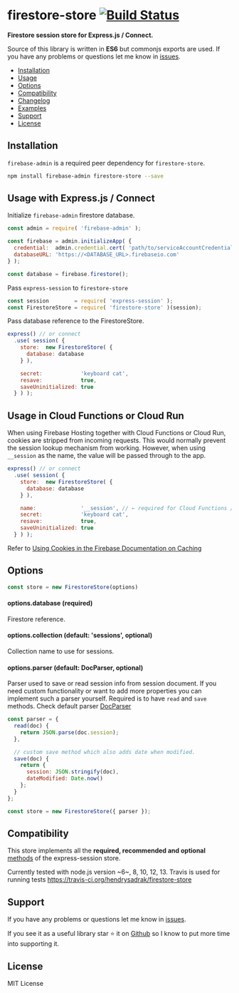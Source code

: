 # firestore-store   [![Build Status](https://travis-ci.org/hendrysadrak/firestore-store.svg?branch=master)](https://travis-ci.org/hendrysadrak/firestore-store)

**Firestore session store for Express.js / Connect.**

Source of this library is written in **ES6** but commonjs exports are used. If you have any problems or questions let me know in [issues](https://github.com/hendrysadrak/firestore-store/issues).


* [Installation](#installation)
* [Usage](#usage-with-expressjs--connect)
* [Options](#options)
* [Compatibility](#compatibility)
* [Changelog](https://github.com/hendrysadrak/firestore-store/releases)
* [Examples](/examples)
* [Support](#support)
* [License](#license)


## Installation

`firebase-admin` is a required peer dependency for `firestore-store`.

```bash
npm install firebase-admin firestore-store --save
```


## Usage with Express.js / Connect

Initialize `firebase-admin` firestore database.

```javascript
const admin = require( 'firebase-admin' );

const firebase = admin.initializeApp( {
  credential:  admin.credential.cert( 'path/to/serviceAccountCredentials.json' ),
  databaseURL: 'https://<DATABASE_URL>.firebaseio.com'
} );

const database = firebase.firestore();
```

Pass `express-session` to `firestore-store`

```javascript
const session        = require( 'express-session' );
const FirestoreStore = require( 'firestore-store' )(session);
```

Pass database reference to the FirestoreStore.

```javascript
express() // or connect
  .use( session( {
    store:  new FirestoreStore( {
      database: database
    } ),

    secret:            'keyboard cat',
    resave:            true,
    saveUninitialized: true
  } ) );
```

## Usage in Cloud Functions or Cloud Run

When using Firebase Hosting together with Cloud Functions or Cloud Run, cookies are stripped from incoming requests. This would normally prevent the session lookup mechanism from working. However, when using `__session` as the name, the value will be passed through to the app.

```javascript
express() // or connect
  .use( session( {
    store:  new FirestoreStore( {
      database: database
    } ),

    name:              '__session', // ← required for Cloud Functions / Cloud Run
    secret:            'keyboard cat',
    resave:            true,
    saveUninitialized: true
  } ) );
```

Refer to [Using Cookies in the Firebase Documentation on Caching](https://firebase.google.com/docs/hosting/manage-cache#using_cookies)


## Options

```javascript
const store = new FirestoreStore(options)
```

#### options.database (required)

Firestore reference.

#### options.collection (default: 'sessions', optional)

Collection name to use for sessions.

#### options.parser (default: DocParser, optional)

Parser used to save or read session info from session document. If you need custom functionality or want to add more properties you can implement such a parser yourself. Required is to have `read` and `save` methods. Check default parser [DocParser](lib/doc-parser.js)

```javascript
const parser = {
  read(doc) {  
    return JSON.parse(doc.session);
  },

  // custom save method which also adds date when modified.
  save(doc) {
    return {
      session: JSON.stringify(doc),
      dateModified: Date.now()
    };
  }
};

const store = new FirestoreStore({ parser });
```

## Compatibility

This store implements all the **required, recommended and optional** [methods](https://github.com/expressjs/session#session-store-implementation) of the express-session store.

Currently tested with node.js version ~6~, 8, 10, 12, 13. Travis is used for running tests https://travis-ci.org/hendrysadrak/firestore-store

## Support

If you have any problems or questions let me know in [issues](https://github.com/hendrysadrak/firestore-store/issues).

If you see it as a useful library star :star: it on [Github](https://github.com/hendrysadrak/firestore-store) so I know to put more time into supporting it.

## License

MIT License
